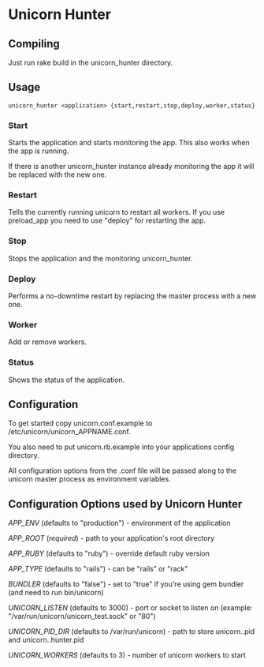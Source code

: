 Unicorn Hunter
==============

Compiling
---------

Just run
    rake build
in the unicorn_hunter directory.

Usage
-----

    unicorn_hunter <application> {start,restart,stop,deploy,worker,status}

### Start

Starts the application and starts monitoring the app. This also works when the app is running.

If there is another unicorn_hunter instance already monitoring the app it will be replaced with the new one.

### Restart

Tells the currently running unicorn to restart all workers. If you use preload_app you need to use "deploy"
for restarting the app.

### Stop

Stops the application and the monitoring unicorn_hunter.

### Deploy

Performs a no-downtime restart by replacing the master process with a new one.

### Worker

Add or remove workers.

### Status

Shows the status of the application.

Configuration
-------------

To get started copy unicorn.conf.example to /etc/unicorn/unicorn_APPNAME.conf.

You also need to put unicorn.rb.example into your applications config directory.

All configuration options from the .conf file will be passed along to the unicorn master process as environment variables.

Configuration Options used by Unicorn Hunter
--------------------------------------------

*APP_ENV* (defaults to "production") - environment of the application

*APP_ROOT* (*required*) - path to your application's root directory

*APP_RUBY* (defaults to "ruby") - override default ruby version

*APP_TYPE* (defaults to "rails") - can be "rails" or "rack"

*BUNDLER* (defaults to "false") - set to "true" if you're using gem bundler (and need to run bin/unicorn)

*UNICORN_LISTEN* (defaults to 3000) - port or socket to listen on (example: "/var/run/unicorn/unicorn_test.sock" or "80")

*UNICORN_PID_DIR* (defaults to /var/run/unicorn) - path to store unicorn.<app name>.pid and unicorn.<app name>.hunter.pid

*UNICORN_WORKERS* (defaults to 3) - number of unicorn workers to start
